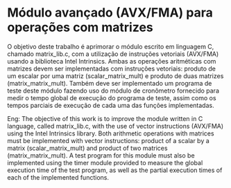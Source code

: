 # Módulo avançado (AVX/FMA) para operações com matrizes

O objetivo deste trabalho é aprimorar o módulo escrito em linguagem C, chamado matrix_lib.c, com a utilização de instruções vetoriais (AVX/FMA) usando a biblioteca Intel Intrinsics. Ambas as operações aritméticas com matrizes devem ser implementadas com instruções vetoriais: produto de um escalar por uma matriz (scalar_matrix_mult) e produto de duas matrizes (matrix_matrix_mult). Também deve ser implementado um programa de teste deste módulo fazendo uso do módulo de cronômetro fornecido para medir o tempo global de execução do programa de teste, assim como os tempos parciais de execução de cada uma das funções implementadas.

Eng: The objective of this work is to improve the module written in C language, called matrix_lib.c, with the use of vector instructions (AVX/FMA) using the Intel Intrinsics library. Both arithmetic operations with matrices must be implemented with vector instructions: product of a scalar by a matrix (scalar_matrix_mult) and product of two matrices (matrix_matrix_mult). A test program for this module must also be implemented using the timer module provided to measure the global execution time of the test program, as well as the partial execution times of each of the implemented functions.
